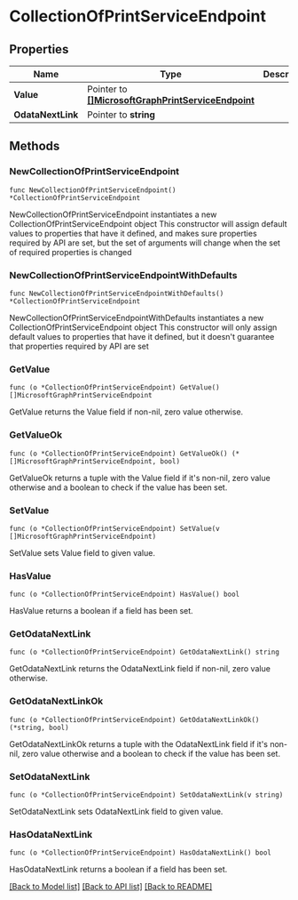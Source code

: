 # CollectionOfPrintServiceEndpoint

## Properties

Name | Type | Description | Notes
------------ | ------------- | ------------- | -------------
**Value** | Pointer to [**[]MicrosoftGraphPrintServiceEndpoint**](MicrosoftGraphPrintServiceEndpoint.md) |  | [optional] 
**OdataNextLink** | Pointer to **string** |  | [optional] 

## Methods

### NewCollectionOfPrintServiceEndpoint

`func NewCollectionOfPrintServiceEndpoint() *CollectionOfPrintServiceEndpoint`

NewCollectionOfPrintServiceEndpoint instantiates a new CollectionOfPrintServiceEndpoint object
This constructor will assign default values to properties that have it defined,
and makes sure properties required by API are set, but the set of arguments
will change when the set of required properties is changed

### NewCollectionOfPrintServiceEndpointWithDefaults

`func NewCollectionOfPrintServiceEndpointWithDefaults() *CollectionOfPrintServiceEndpoint`

NewCollectionOfPrintServiceEndpointWithDefaults instantiates a new CollectionOfPrintServiceEndpoint object
This constructor will only assign default values to properties that have it defined,
but it doesn't guarantee that properties required by API are set

### GetValue

`func (o *CollectionOfPrintServiceEndpoint) GetValue() []MicrosoftGraphPrintServiceEndpoint`

GetValue returns the Value field if non-nil, zero value otherwise.

### GetValueOk

`func (o *CollectionOfPrintServiceEndpoint) GetValueOk() (*[]MicrosoftGraphPrintServiceEndpoint, bool)`

GetValueOk returns a tuple with the Value field if it's non-nil, zero value otherwise
and a boolean to check if the value has been set.

### SetValue

`func (o *CollectionOfPrintServiceEndpoint) SetValue(v []MicrosoftGraphPrintServiceEndpoint)`

SetValue sets Value field to given value.

### HasValue

`func (o *CollectionOfPrintServiceEndpoint) HasValue() bool`

HasValue returns a boolean if a field has been set.

### GetOdataNextLink

`func (o *CollectionOfPrintServiceEndpoint) GetOdataNextLink() string`

GetOdataNextLink returns the OdataNextLink field if non-nil, zero value otherwise.

### GetOdataNextLinkOk

`func (o *CollectionOfPrintServiceEndpoint) GetOdataNextLinkOk() (*string, bool)`

GetOdataNextLinkOk returns a tuple with the OdataNextLink field if it's non-nil, zero value otherwise
and a boolean to check if the value has been set.

### SetOdataNextLink

`func (o *CollectionOfPrintServiceEndpoint) SetOdataNextLink(v string)`

SetOdataNextLink sets OdataNextLink field to given value.

### HasOdataNextLink

`func (o *CollectionOfPrintServiceEndpoint) HasOdataNextLink() bool`

HasOdataNextLink returns a boolean if a field has been set.


[[Back to Model list]](../README.md#documentation-for-models) [[Back to API list]](../README.md#documentation-for-api-endpoints) [[Back to README]](../README.md)


